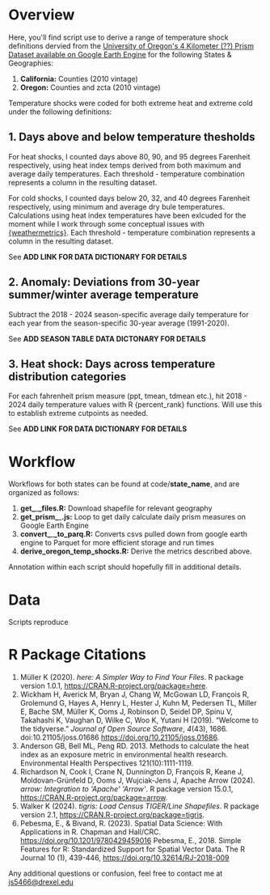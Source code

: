 # Overview

Here, you'll find script use to derive a range of temperature shock definitions dervied from the [University of Oregon's 4 Kilometer (??) Prism Dataset available on Google Earth Engine](https://developers.google.com/earth-engine/datasets/catalog/OREGONSTATE_PRISM_AN81d#description) for the following States & Geographies:

1. **California:** Counties (2010 vintage)
2. **Oregon:** Counties and zcta (2010 vintage)

Temperature shocks were coded for both extreme heat and extreme cold under the following definitions:

## 1. Days above and below temperature thesholds 

For heat shocks, I counted days above 80, 90, and 95 degrees Farenheit respectively, using heat index temps derived from both maximum and average daily temperatures. Each threshold - temperature combination represents a column in the resulting dataset.

For cold shocks, I counted days below 20, 32, and 40 degrees Farenheit respectively, using minimum and average dry bule temperatures. Calculations using heat index temperatures have been exlcuded for the moment while I work through some conceptual issues with [{weathermetrics}](https://github.com/geanders/weathermetrics). Each threshold - temperature combination represents a column in the resulting dataset.

See **ADD LINK FOR DATA DICTIONARY FOR DETAILS**

## 2. Anomaly: Deviations from 30-year summer/winter average temperature

Subtract the 2018 - 2024 season-specific average daily temperature for each year from the season-specific 30-year average (1991-2020).

See **ADD SEASON TABLE DATA DICTONARY FOR DETAILS**

## 3. Heat shock: Days across temperature distribution categories

For each fahrenheit prism measure (ppt, tmean, tdmean etc.), hit 2018 - 2024 daily temperature values with R {percent_rank} functions. Will use this to establish extreme cutpoints as needed. 

See **ADD LINK FOR DATA DICTIONARY FOR DETAILS**

# Workflow 

Workflows for both states can be found at code/**state_name**, and are organized as follows: 

1. **get_**_**_files.R:** Download shapefile for relevant geography
2. **get_prism_**_**.js:** Loop to get daily calculate daily prism measures on Google Earth Engine
3. **convert_**_**_to_parq.R:** Converts csvs pulled down from google earth engine to Parquet for more efficient storage and run times
4. **derive_oregon_temp_shocks.R:** Derive the metrics described above.

Annotation within each script should hopefully fill in additional details. 

# Data

Scripts reproduce

# R Package Citations
1. Müller K (2020). _here: A Simpler Way to Find Your Files_. R package version 1.0.1, <https://CRAN.R-project.org/package=here>.
2. Wickham H, Averick M, Bryan J, Chang W, McGowan LD, François R, Grolemund G, Hayes A, Henry L, Hester J, Kuhn M, Pedersen TL, Miller E, Bache SM, Müller K, Ooms J,
  Robinson D, Seidel DP, Spinu V, Takahashi K, Vaughan D, Wilke C, Woo K, Yutani H (2019). “Welcome to the tidyverse.” _Journal of Open Source Software_, *4*(43), 1686.
  doi:10.21105/joss.01686 <https://doi.org/10.21105/joss.01686>.
3. Anderson GB, Bell ML, Peng RD. 2013.  Methods to calculate the heat index as an exposure metric in environmental health research.  Environmental Health Perspectives
  121(10):1111-1119.
4. Richardson N, Cook I, Crane N, Dunnington D, François R, Keane J, Moldovan-Grünfeld D, Ooms J, Wujciak-Jens J, Apache Arrow (2024). _arrow: Integration to 'Apache'
  'Arrow'_. R package version 15.0.1, <https://CRAN.R-project.org/package=arrow>.
5. Walker K (2024). _tigris: Load Census TIGER/Line Shapefiles_. R package version 2.1, <https://CRAN.R-project.org/package=tigris>.
6.   Pebesma, E., & Bivand, R. (2023). Spatial Data Science: With Applications in R. Chapman and Hall/CRC. https://doi.org/10.1201/9780429459016
     Pebesma, E., 2018. Simple Features for R: Standardized Support for Spatial Vector Data. The R Journal 10 (1), 439-446, https://doi.org/10.32614/RJ-2018-009


Any additional questions or confusion, feel free to contact me at js5466@drexel.edu

